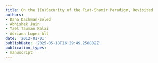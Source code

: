 ```yaml
---
title: On the (In)Security of the Fiat-Shamir Paradigm, Revisited
authors:
- Dana Dachman-Soled
- Abhishek Jain
- Yael Tauman Kalai
- Adriana Lopez-Alt
date: '2012-01-01'
publishDate: '2025-05-18T16:29:49.258802Z'
publication_types:
- manuscript
---
```

